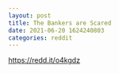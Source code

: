 ```yaml
--- 
layout: post 
title: The Bankers are Scared 
date: 2021-06-20 1624240803 
categories: reddit 
--- 
```

https://redd.it/o4kgdz